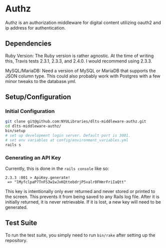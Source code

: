 # Authz

Authz is an authorization middleware for digital content utilizing oauth2 and ip address for authentication.
## Dependencies

Ruby Version: The Ruby version is rather agnostic. At the time of writing this, Travis tests 2.3.1, 2.3.3, and 2.4.0. I would recommend using 2.3.3.

MySQL/MariaDB: Need a version of MySQL or MariaDB that supports the JSON column type. This could also probably work with Postgres with a few minor tweaks to the database.yml.

## Setup/Configuration

### Initial Configuration

```bash
git clone git@github.com:NYULibraries/dlts-middleware-authz.git
cd dlts-middleware-authz/
bin/setup
# set up development login server. Default port is 3001.
# set env variables at config/environment_variables.yml
rails s
```

### Generating an API Key

Currently, this is done in the `rails console` like so:

```plaintext
2.3.3 :001 > ApiKey.generate!
 => "lMyfclpaP7TnFS3w1wJxKQttebdrjPSvalr0FHmrFriIaQtt"
```
This key is intentionally only ever returned and never stored or printed to the screen. This prevents it from being saved to any Rails log file. After it is initially returned, it is never retrievable. If it is lost, a new key will need to be generated.

## Test Suite

To run the test suite, you simply need to run `bin/rake` after setting up the repository.